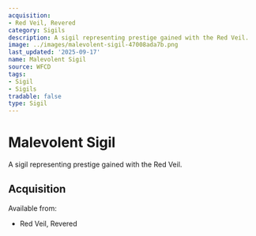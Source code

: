 ```yaml
---
acquisition:
- Red Veil, Revered
category: Sigils
description: A sigil representing prestige gained with the Red Veil.
image: ../images/malevolent-sigil-47008ada7b.png
last_updated: '2025-09-17'
name: Malevolent Sigil
source: WFCD
tags:
- Sigil
- Sigils
tradable: false
type: Sigil
---
```


# Malevolent Sigil

A sigil representing prestige gained with the Red Veil.

## Acquisition

Available from:
- Red Veil, Revered

